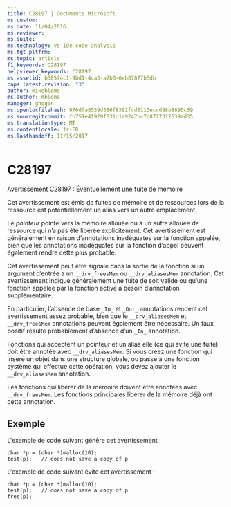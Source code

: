 ```yaml
---
title: C28197 | Documents Microsoft
ms.custom: 
ms.date: 11/04/2016
ms.reviewer: 
ms.suite: 
ms.technology: vs-ide-code-analysis
ms.tgt_pltfrm: 
ms.topic: article
f1_keywords: C28197
helpviewer_keywords: C28197
ms.assetid: b685f4c1-9bd1-4ca3-a2b6-6eb87877b5db
caps.latest.revision: "3"
author: mikeblome
ms.author: mblome
manager: ghogen
ms.openlocfilehash: 976dfa8539d386f8392fcd8113eccd98b8895c59
ms.sourcegitcommit: fb751e41929f031d1a9247bc7c8727312539ad35
ms.translationtype: MT
ms.contentlocale: fr-FR
ms.lasthandoff: 11/15/2017
---
```

# <a name="c28197"></a>C28197
Avertissement C28197 : Éventuellement une fuite de mémoire  
  
 Cet avertissement est émis de fuites de mémoire et de ressources lors de la ressource est potentiellement un alias vers un autre emplacement.  
  
 Le *pointeur* pointe vers la mémoire allouée ou à un autre allouée de ressource qui n’a pas été libérée explicitement. Cet avertissement est généralement en raison d’annotations inadéquates sur la fonction appelée, bien que les annotations inadéquates sur la fonction d’appel peuvent également rendre cette plus probable.  
  
 Cet avertissement peut être signalé dans la sortie de la fonction si un argument d’entrée a un `__drv_freesMem` ou `__drv_aliasesMem` annotation. Cet avertissement indique généralement une fuite de soit valide ou qu’une fonction appelée par la fonction active a besoin d’annotation supplémentaire.  
  
 En particulier, l’absence de base `_In_` et `_Out_` annotations rendent cet avertissement assez probable, bien que le `__drv_aliasesMem` et `__drv_freesMem` annotations peuvent également être nécessaire. Un faux positif résulte probablement d’absence d’un `_In_` annotation.  
  
 Fonctions qui acceptent un pointeur et un alias elle (ce qui évite une fuite) doit être annotée avec `__drv_aliasesMem`. Si vous créez une fonction qui insère un objet dans une structure globale, ou passe à une fonction système qui effectue cette opération, vous devez ajouter le `__drv_aliasesMem` annotation.  
  
 Les fonctions qui libérer de la mémoire doivent être annotées avec `__drv_freesMem`. Les fonctions principales libérer de la mémoire déjà ont cette annotation.  
  
## <a name="example"></a>Exemple  
 L'exemple de code suivant génère cet avertissement :  
  
```  
char *p = (char *)malloc(10);  
test(p);   // does not save a copy of p  
```  
  
 L'exemple de code suivant évite cet avertissement :  
  
```  
char *p = (char *)malloc(10);  
test(p);   // does not save a copy of p  
free(p);  
```